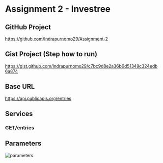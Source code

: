 # Assignment 2 - Investree

## GitHub Project
https://github.com/Indrapurnomo29/Assignment-2

## Gist Project (Step how to run)
https://gist.github.com/Indrapurnomo29/c7bc9d8e2a36b6d51349c324edb6a874

## Base URL
https://api.publicapis.org/entries

## Services
### GET/entries
## Parameters
![parameters](https://user-images.githubusercontent.com/65549993/187020954-693cd1ef-fc4b-4f33-b9c8-6a645fb12d59.jpg)

